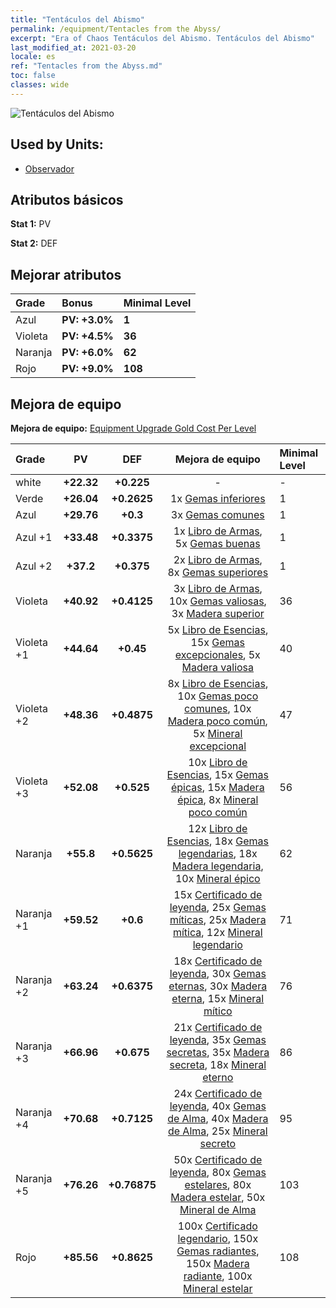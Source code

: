 ```yaml
---
title: "Tentáculos del Abismo"
permalink: /equipment/Tentacles from the Abyss/
excerpt: "Era of Chaos Tentáculos del Abismo. Tentáculos del Abismo"
last_modified_at: 2021-03-20
locale: es
ref: "Tentacles from the Abyss.md"
toc: false
classes: wide
---
```


  ![Tentáculos del Abismo](/images/e/e_7034.png)

## Used by Units:

* [Observador](/es/units/Beholder/) 


## Atributos básicos
 **Stat 1:** PV

 **Stat 2:** DEF

## Mejorar atributos

  |     Grade    |   Bonus | Minimal Level | 
  |:-------------|:--------|:--------------| 
  | Azul | **PV: +3.0%** | **1** | 
  | Violeta | **PV: +4.5%** | **36** | 
  | Naranja | **PV: +6.0%** | **62** | 
  | Rojo | **PV: +9.0%** | **108** | 


## Mejora de equipo
 **Mejora de equipo:** [Equipment Upgrade Gold Cost Per Level](/equipment/EquipmentUpgradeCostPerLevel/) 

  |          Grade      | PV | DEF | Mejora de equipo | Minimal Level |
  |:--------------------|:---------:|:---------:|:----------------:|:--------------|
  | white | **+22.32** | **+0.225** | - | - |
  | Verde | **+26.04** | **+0.2625** | 1x [Gemas inferiores](/es/Items/mat_4/) | 1 |
  | Azul | **+29.76** | **+0.3** | 3x [Gemas comunes](/es/Items/mat_10/) | 1 |
  | Azul +1 | **+33.48** | **+0.3375** | 1x [Libro de Armas](/es/Items/mat_18/), 5x [Gemas buenas](/es/Items/mat_16/) | 1 |
  | Azul +2 | **+37.2** | **+0.375** | 2x [Libro de Armas](/es/Items/mat_25/), 8x [Gemas superiores](/es/Items/mat_23/) | 1 |
  | Violeta | **+40.92** | **+0.4125** | 3x [Libro de Armas](/es/Items/mat_32/), 10x [Gemas valiosas](/es/Items/mat_30/), 3x [Madera superior](/es/Items/mat_20/) | 36 |
  | Violeta +1 | **+44.64** | **+0.45** | 5x [Libro de Esencias](/es/Items/mat_39/), 15x [Gemas excepcionales](/es/Items/mat_37/), 5x [Madera valiosa](/es/Items/mat_27/) | 40 |
  | Violeta +2 | **+48.36** | **+0.4875** | 8x [Libro de Esencias](/es/Items/mat_46/), 10x [Gemas poco comunes](/es/Items/mat_44/), 10x [Madera poco común](/es/Items/mat_41/), 5x [Mineral excepcional](/es/Items/mat_33/) | 47 |
  | Violeta +3 | **+52.08** | **+0.525** | 10x [Libro de Esencias](/es/Items/mat_53/), 15x [Gemas épicas](/es/Items/mat_51/), 15x [Madera épica](/es/Items/mat_48/), 8x [Mineral poco común](/es/Items/mat_40/) | 56 |
  | Naranja | **+55.8** | **+0.5625** | 12x [Libro de Esencias](/es/Items/mat_60/), 18x [Gemas legendarias](/es/Items/mat_58/), 18x [Madera legendaria](/es/Items/mat_55/), 10x [Mineral épico](/es/Items/mat_47/) | 62 |
  | Naranja +1 | **+59.52** | **+0.6** | 15x [Certificado de leyenda](/es/Items/mat_67/), 25x [Gemas míticas](/es/Items/mat_65/), 25x [Madera mítica](/es/Items/mat_62/), 12x [Mineral legendario](/es/Items/mat_54/) | 71 |
  | Naranja +2 | **+63.24** | **+0.6375** | 18x [Certificado de leyenda](/es/Items/mat_74/), 30x [Gemas eternas](/es/Items/mat_72/), 30x [Madera eterna](/es/Items/mat_69/), 15x [Mineral mítico](/es/Items/mat_61/) | 76 |
  | Naranja +3 | **+66.96** | **+0.675** | 21x [Certificado de leyenda](/es/Items/mat_81/), 35x [Gemas secretas](/es/Items/mat_79/), 35x [Madera secreta](/es/Items/mat_76/), 18x [Mineral eterno](/es/Items/mat_68/) | 86 |
  | Naranja +4 | **+70.68** | **+0.7125** | 24x [Certificado de leyenda](/es/Items/mat_88/), 40x [Gemas de Alma](/es/Items/mat_86/), 40x [Madera de Alma](/es/Items/mat_83/), 25x [Mineral secreto](/es/Items/mat_75/) | 95 |
  | Naranja +5 | **+76.26** | **+0.76875** | 50x [Certificado de leyenda](/es/Items/mat_95/), 80x [Gemas estelares](/es/Items/mat_93/), 80x [Madera estelar](/es/Items/mat_90/), 50x [Mineral de Alma](/es/Items/mat_82/) | 103 |
  | Rojo | **+85.56** | **+0.8625** | 100x [Certificado legendario](/es/Items/mat_102/), 150x [Gemas radiantes](/es/Items/mat_100/), 150x [Madera radiante](/es/Items/mat_97/), 100x [Mineral estelar](/es/Items/mat_89/) | 108 |

